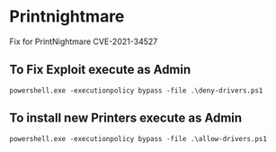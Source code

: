 # Printnightmare
Fix for PrintNightmare CVE-2021-34527

## To Fix Exploit execute as Admin
```
powershell.exe -executionpolicy bypass -file .\deny-drivers.ps1
```
## To install new Printers execute as Admin
```
powershell.exe -executionpolicy bypass -file .\allow-drivers.ps1
```
